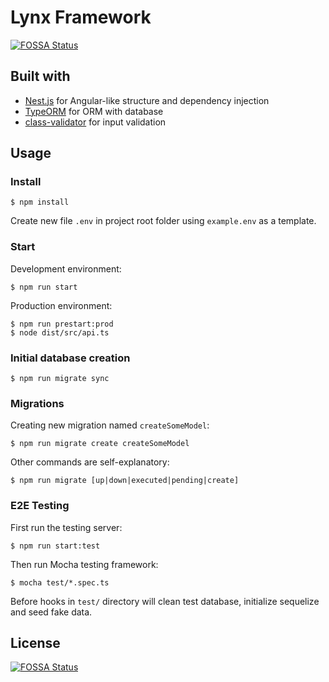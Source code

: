 # Lynx Framework
[![FOSSA Status](https://app.fossa.io/api/projects/git%2Bgithub.com%2Fmentos1386%2Flynx.svg?type=shield)](https://app.fossa.io/projects/git%2Bgithub.com%2Fmentos1386%2Flynx?ref=badge_shield)


## Built with

- [Nest.js](http://nestjs.com/) for Angular-like structure and dependency injection
- [TypeORM](http://typeorm.io/) for ORM with database
- [class-validator](https://github.com/pleerock/class-validator) for input validation

## Usage

### Install
```
$ npm install
```
Create new file `.env` in project root folder using `example.env` as a template. 

### Start

Development environment:
```
$ npm run start
```

Production environment:
```
$ npm run prestart:prod
$ node dist/src/api.ts
```

### Initial database creation
```
$ npm run migrate sync
```

### Migrations
Creating new migration named `createSomeModel`:
```
$ npm run migrate create createSomeModel
```
Other commands are self-explanatory:
```
$ npm run migrate [up|down|executed|pending|create]
```

### E2E Testing
First run the testing server:
```
$ npm run start:test
```
Then run Mocha testing framework:
```
$ mocha test/*.spec.ts
```
Before hooks in `test/` directory will clean test database, initialize sequelize and seed fake data. 


## License
[![FOSSA Status](https://app.fossa.io/api/projects/git%2Bgithub.com%2Fmentos1386%2Flynx.svg?type=large)](https://app.fossa.io/projects/git%2Bgithub.com%2Fmentos1386%2Flynx?ref=badge_large)